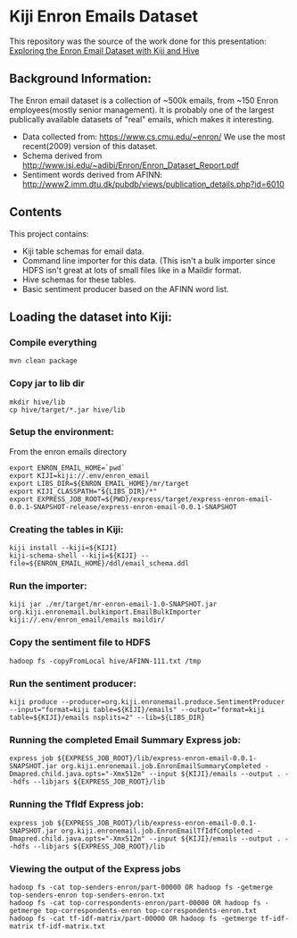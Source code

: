 Kiji Enron Emails Dataset
=========================

This repository was the source of the work done for this presentation: [Exploring the Enron Email Dataset with Kiji and Hive](http://www.slideshare.net/wibidata/exploring-the-enron-email-dataset-with-kiji-and-hive)

## Background Information:

The Enron email dataset is a collection of ~500k emails, from ~150 Enron employees(mostly senior management).
It is probably one of the largest publically available datasets of "real" emails, which makes it interesting.

* Data collected from: https://www.cs.cmu.edu/~enron/
We use the most recent(2009) version of this dataset.
* Schema derived from http://www.isi.edu/~adibi/Enron/Enron_Dataset_Report.pdf
* Sentiment words derived from AFINN: http://www2.imm.dtu.dk/pubdb/views/publication_details.php?id=6010

## Contents

This project contains:
* Kiji table schemas for email data.
* Command line importer for this data.  (This isn't a bulk importer since HDFS isn't great at lots of 
small files like in a Maildir format.
* Hive schemas for these tables.
* Basic sentiment producer based on the AFINN word list.

## Loading the dataset into Kiji:

### Compile everything
    mvn clean package

### Copy jar to lib dir
    mkdir hive/lib
    cp hive/target/*.jar hive/lib

### Setup the environment:

From the enron emails directory

    export ENRON_EMAIL_HOME=`pwd`
    export KIJI=kiji://.env/enron_email
    export LIBS_DIR=${ENRON_EMAIL_HOME}/mr/target
    export KIJI_CLASSPATH="${LIBS_DIR}/*"
    export EXPRESS_JOB_ROOT=${PWD}/express/target/express-enron-email-0.0.1-SNAPSHOT-release/express-enron-email-0.0.1-SNAPSHOT
  
### Creating the tables in Kiji:

    kiji install --kiji=${KIJI}
    kiji-schema-shell --kiji=${KIJI} --file=${ENRON_EMAIL_HOME}/ddl/email_schema.ddl

### Run the importer:

    kiji jar ./mr/target/mr-enron-email-1.0-SNAPSHOT.jar org.kiji.enronemail.bulkimport.EmailBulkImporter kiji://.env/enron_email/emails maildir/

### Copy the sentiment file to HDFS

    hadoop fs -copyFromLocal hive/AFINN-111.txt /tmp

### Run the sentiment producer:

    kiji produce --producer=org.kiji.enronemail.produce.SentimentProducer --input="format=kiji table=${KIJI}/emails" --output="format=kiji table=${KIJI}/emails nsplits=2" --lib=${LIBS_DIR}

### Running the completed Email Summary Express job:
    express job ${EXPRESS_JOB_ROOT}/lib/express-enron-email-0.0.1-SNAPSHOT.jar org.kiji.enronemail.job.EnronEmailSummaryCompleted -Dmapred.child.java.opts="-Xmx512m" --input ${KIJI}/emails --output . --hdfs --libjars ${EXPRESS_JOB_ROOT}/lib
    
### Running the TfIdf Express job:

    express job ${EXPRESS_JOB_ROOT}/lib/express-enron-email-0.0.1-SNAPSHOT.jar org.kiji.enronemail.job.EnronEmailTfIdfCompleted -Dmapred.child.java.opts="-Xmx512m" --input ${KIJI}/emails --output . --hdfs --libjars ${EXPRESS_JOB_ROOT}/lib

### Viewing the output of the Express jobs

    hadoop fs -cat top-senders-enron/part-00000 OR hadoop fs -getmerge top-senders-enron top-senders-enron.txt
    hadoop fs -cat top-correspondents-enron/part-00000 OR hadoop fs -getmerge top-correspondents-enron top-correspondents-enron.txt
    hadoop fs -cat tf-idf-matrix/part-00000 OR hadoop fs -getmerge tf-idf-matrix tf-idf-matrix.txt
